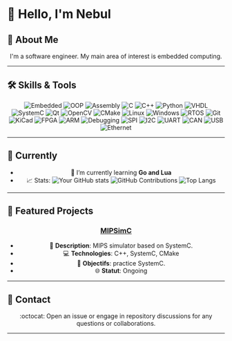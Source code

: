 # 👋 Hello, I'm Nebul

## 📖 About Me

<div align="center">

I'm a software engineer. 
My main area of interest is embedded computing.

</div>

---

## 🛠 Skills & Tools

<div align="center">

![Embedded](https://img.shields.io/badge/-Embedded-black?style=for-the-badge&logo=embedded)
![OOP](https://img.shields.io/badge/-OOP-blue?style=for-the-badge&logo=oop)
![Assembly](https://img.shields.io/badge/-Assembly-black?style=for-the-badge&logo=assembly)
![C](https://img.shields.io/badge/-C-00599C?style=for-the-badge&logo=c)
![C++](https://img.shields.io/badge/-C++-00599C?style=for-the-badge&logo=c%2B%2B)
![Python](https://img.shields.io/badge/-Python-black?style=for-the-badge&logo=Python)
![VHDL](https://img.shields.io/badge/-VHDL-blue?style=for-the-badge&logo=vhdl)
![SystemC](https://img.shields.io/badge/-SystemC-orange?style=for-the-badge&logo=systemc)
![Qt](https://img.shields.io/badge/-Qt-green?style=for-the-badge&logo=qt)
![OpenCV](https://img.shields.io/badge/-OpenCV-green?style=for-the-badge&logo=opencv)
![CMake](https://img.shields.io/badge/-CMake-black?style=for-the-badge&logo=cmake)
![Linux](https://img.shields.io/badge/-Linux-black?style=for-the-badge&logo=linux)
![Windows](https://img.shields.io/badge/-Windows-black?style=for-the-badge&logo=windows)
![RTOS](https://img.shields.io/badge/-RTOS-black?style=for-the-badge&logo=rtos)
![Git](https://img.shields.io/badge/-Git-black?style=for-the-badge&logo=git)
![KiCad](https://img.shields.io/badge/-KiCad-brown?style=for-the-badge&logo=kicad)
![FPGA](https://img.shields.io/badge/-FPGA-blue?style=for-the-badge&logo=fpga)
![ARM](https://img.shields.io/badge/-ARM-black?style=for-the-badge&logo=arm)
![Debugging](https://img.shields.io/badge/-Debugging-red?style=for-the-badge&logo=debugging)
![SPI](https://img.shields.io/badge/-SPI-lightgrey?style=for-the-badge&logo=spi)
![I2C](https://img.shields.io/badge/-I2C-yellow?style=for-the-badge&logo=i2c)
![UART](https://img.shields.io/badge/-UART-blue?style=for-the-badge&logo=uart)
![CAN](https://img.shields.io/badge/-CAN-black?style=for-the-badge&logo=can)
![USB](https://img.shields.io/badge/-USB-black?style=for-the-badge&logo=usb)
![Ethernet](https://img.shields.io/badge/-Ethernet-black?style=for-the-badge&logo=ethernet)

</div>

---

## 🎯 Currently

<div align="center">

- 🌱 I’m currently learning **Go and Lua**
- 📈 Stats: 
    ![Your GitHub stats](https://github-readme-stats.vercel.app/api?username=Nebul&show_icons=true&theme=tokyonight&count_private=true)
    ![GitHub Contributions](https://github-readme-streak-stats.herokuapp.com/?user=Nebul)
    ![Top Langs](https://github-readme-stats.vercel.app/api/top-langs/?username=Nebul&layout=compact)
</div>

---

## 🚀 Featured Projects

<div align="center">

### [MIPSimC](https://github.com/nebul/MIPSimC)
- 📖 **Description**: MIPS simulator based on SystemC.
- 💻 **Technologies**: C++, SystemC, CMake
- 🎯 **Objectifs**: practice SystemC.
- 🌐 **Statut**: Ongoing

</div>

---

## 📮 Contact

<div align="center">
  
:octocat: Open an issue or engage in repository discussions for any questions or collaborations.

</div>

---
